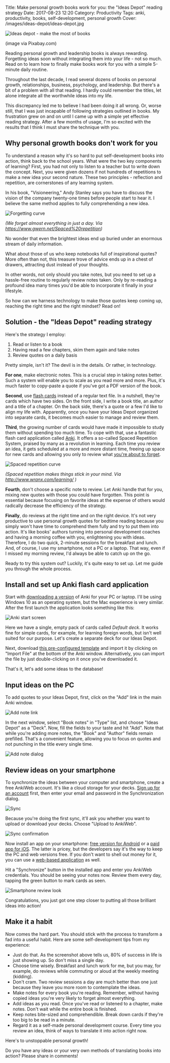 Title: Make personal growth books work for you: the "Ideas Depot" reading strategy
Date: 2017-08-23 12:20
Category: Productivity
Tags: anki, productivity, books, self-development, personal growth
Cover: /images/ideas-depot/ideas-depot.jpg


![Ideas depot - make the most of books]({filename}/images/ideas-depot/ideas-depot.jpg)

(image via Pixabay.com)

<!-- PELICAN_BEGIN_SUMMARY -->
Reading personal growth and leadership books is always rewarding. Forgetting
ideas soon without integrating them into your life - not so much. Read on to
learn how to finally make books work for you with a simple 5-minute daily
routine.

<!-- PELICAN_END_SUMMARY -->

Throughout the last decade, I read several dozens of books on personal growth,
relationships, business, psychology, and leadership. But there's a bit of a
problem with all that reading. I hardly could remember the titles, let alone
integrate all the worthwhile ideas into my life.

This discrepancy led me to believe I had been doing it all wrong. Or, worse
still, that I was just incapable of following strategies outlined in books. My
frustration grew on and on until I came up with a simple yet effective reading
strategy. After a few months of usage, I'm so excited with the results that I
think I must share the technique with you.


Why personal growth books don't work for you
--------

To understand a reason why it's so hard to put self-development books into
action, think back to the school years. What were the two key components of
learning?  First, you had not only to listen to a teacher but to write down the
concept. Next, you were given dozens if not hundreds of repetitions to make a
new idea your second nature. These two principles - reflection and repetition,
are cornerstones of any learning system.

In his book, "Visioneering," Andy Stanley says you have to discuss the vision of
the company twenty-one times before people start to hear it. I believe the
same method applies to fully comprehending a new idea.

![Forgetting curve]({filename}/images/ideas-depot/forgetting-curve-stahl.jpg)

*(We forget almost everything in just a day. Via https://www.gwern.net/Spaced%20repetition)*

No wonder that even the brightest ideas end up buried under an enormous stream
of daily information.

What about those of us who keep notebooks full of inspirational quotes? More
often than not, this treasure trove of advice ends up in a chest of drawers,
attracting dust instead of your thoughts.

In other words, not only should you take notes, but you need to set up a
hassle-free routine to regularly review notes taken. Only by re-reading a
profound idea many times you'd be able to incorporate it finally in your
lifestyle.

So how can we harness technology to make those quotes keep
coming up, reaching the right time and the right mindset? Read on!


Solution - the "Ideas Depot" reading strategy
-----

Here's the strategy I employ:

1. Read or listen to a book
2. Having read a few chapters, skim them again and take notes
3. Review quotes on a daily basis

Pretty simple, isn't it? The devil is in the details. Or rather, in technology.

**For one**, make electronic notes. This is a crucial step in taking notes better.
Such a system will enable you to scale as you read more and more. Plus, it's
much faster to copy-paste a quote if you've got a PDF version of the book.

**Second**, use [flash cards][1] instead of a regular text file. In a nutshell,
they're cards which have two sides. On the front side, I write a book title, an
author and a title of a chapter. On the back side, there's a quote or a few
I'd like to align my life with. Apparently, once you have your Ideas Depot
organized into separate cards, it becomes much easier to manage and review
them.

**Third**, the growing number of cards would have made it impossible to study them
without spending too much time. To cope with that, use a fantastic flash card
application called [Anki][2]. It offers a so-called Spaced Repetition System,
praised by many as a revolution in learning. Each time you review an idea, it
gets scheduled at a more and more distant time, freeing up space for new cards
and allowing you only to review what [you're about to forget][3].

![Spaced repetition curve]({filename}/images/ideas-depot/ebbinghaus-diagram.png)

*(Spaced repetition makes things stick in your mind. Via http://www.wranx.com/learning/ )*

**Fourth**, don't choose a specific note to review. Let Anki handle that for you,
mixing new quotes with those you could have forgotten. This point is essential
because focusing on favorite ideas at the expense of others would radically
decrease the efficiency of the strategy.

**Finally**, do reviews at the right time and on the right device. It's not very
productive to use personal growth quotes for bedtime reading because you
simply won't have time to comprehend them fully and try to put them into
action. It's like books' authors turning into personal development coaches and
having a morning coffee with you, enlightening you with ideas.  Therefore, I do
two quick, 2-minute sessions for the breakfast and lunch. And, of course, I use
my smartphone, not a PC or a laptop. That way, even if I missed my morning
review, I'd always be able to catch up on the go.

Ready to try this system out? Luckily, it's quite easy to set up. Let me
guide you through the whole process.

Install and set up Anki flash card application
-------

Start with [downloading a version][4] of Anki for your PC or laptop. I'll be
using Windows 10 as an operating system, but the Mac experience is very
similar. After the first launch the application looks something like this:

![Anki start screen]({filename}/images/ideas-depot/anki-start-screen.png)

Here we have a single, empty pack of cards called *Default deck*. It works fine
for simple cards, for example, for learning foreign words, but isn't well
suited for our purpose. Let's create a separate deck for our Ideas Depot.

Next, download [this pre-configured template][5] and import it by clicking on
"Import File" at the bottom of the Anki window. Alternatively, you can import
the file by just double-clicking on it once you've downloaded it.

That's it, let's add some ideas to the database!

Input ideas on the PC
-------

To add quotes to your Ideas Depot, first, click on the "Add" link in the main Anki window.

![Add note link]({filename}/images/ideas-depot/anki-add-note-link.png)

In the next window, select "Book notes" in "Type" list, and choose "Ideas
Depot" as a "Deck".  Now, fill the fields to your taste and hit "Add". Note
that while you're adding more notes, the "Book" and "Author" fields remain
prefilled. That's a convenient feature, allowing you to focus on quotes and not
punching in the title every single time.

![Add note dialog]({filename}/images/ideas-depot/anki-add-note-dialog.png)


Review ideas on your smartphone
-------

To synchronize the ideas between your computer and smartphone, create a free
AnkiWeb account. It's like a cloud storage for your decks. [Sign up for an account][6]
first, then enter your email and password in the Synchronization
dialog.

![Sync]({filename}/images/ideas-depot/anki-sync-dialog.png)

Because you're doing the first sync, it'll ask you whether you want to upload
or download your decks. Choose "Upload to AnkiWeb".

![Sync confirmation]({filename}/images/ideas-depot/anki-sync-confirmation.png)

Now install an app on your smartphone: [free version for Android][7] or a
[paid app for iOS][8]. The latter is pricey, but the developers say it's the way to
keep the PC and web versions free. If you don't want to shell out money for it,
you can use a [web-based application][9] as well.

Hit a "Synchronize" button in the installed app and enter you AnkiWeb
credentials. You should be seeing your notes now. Review them every day,
tapping the green button to mark cards as seen.

![Smartphone review look]({filename}/images/ideas-depot/anki-smartphone-review.png)

Congratulations, you just got one step closer to putting all those brilliant
ideas into action!


Make it a habit
-------

Now comes the hard part. You should stick with the process to transform a fad into a useful habit.
Here are some self-development tips from my experience:

* Just do that. As the screenshot above tells us, 80% of success in life is just showing up. So don't miss a single day.
* Choose time wisely. Breakfast and lunch work for me, but you may, for example, do reviews while commuting or aloud at the weekly meeting (kidding).
* Don't cram. Two review sessions a day are much better than one just because they leave you more room to contemplate the ideas.
* Make notes for every book you're reading. Remember, without having copied ideas you're very likely to forget almost everything.
* Add ideas as you read. Once you've read or listened to a chapter, make notes. Don't wait while the entire book is finished.
* Keep notes bite-sized and comprehendible. Break down cards if they're too big to be read in a minute.
* Regard it as a self-made personal development course. Every time you review an idea, think of ways to translate it into action right now.

Here's to unstoppable personal growth!

Do you have any ideas or your very own methods of translating books into action? Please share in comments!


[1]: https://en.wikipedia.org/wiki/Flashcard
[2]: https://apps.ankiweb.net/
[3]: https://en.wikipedia.org/wiki/Spaced_repetition
[4]: https://apps.ankiweb.net/#download
[5]: {filename}/images/ideas-depot/ideas-depot.apkg
[6]: https://ankiweb.net/account/register
[7]: https://play.google.com/store/apps/details?id=com.ichi2.anki
[8]: https://itunes.apple.com/us/app/ankimobile-flashcards/id373493387?mt=8&uo=4&at=11lJ6Y
[9]: https://ankiweb.net/decks/
